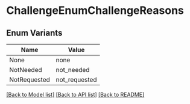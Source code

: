 # ChallengeEnumChallengeReasons

## Enum Variants

| Name | Value |
|---- | -----|
| None | none |
| NotNeeded | not_needed |
| NotRequested | not_requested |


[[Back to Model list]](../README.md#documentation-for-models) [[Back to API list]](../README.md#documentation-for-api-endpoints) [[Back to README]](../README.md)


